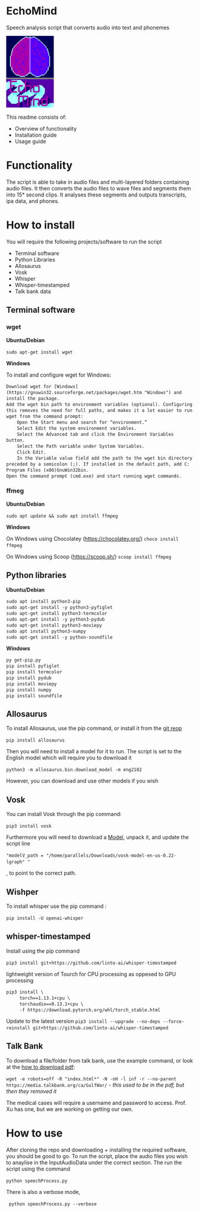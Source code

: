 # EchoMind
Speech analysis script that converts audio into text and phonemes
  
![Temp logo](/project_resources/logo_ver2.png "Temp logo")

This readme consists of:
- Overview of functionality
- Installation guide
- Usage guide

# Functionality

The script is able to take in audio files and multi-layered folders containing audio files. It then converts the audio files to wave files and segments them into 15* second clips. It analyses these segments and outputs transcripts, ipa data, and phones.

# How to install
You will require the following projects/software to run the script
- Terminal software
- Python Libraries
- Allosaurus
- Vosk
- Whisper
- Whisper-timestamped
- Talk bank data

## Terminal software

### wget

**Ubuntu/Debian** 

` sudo apt-get install wget `

**Windows**

To install and configure wget for Windows:

    Download wget for [Windows](https://gnuwin32.sourceforge.net/packages/wget.htm "Windows") and install the package.
    Add the wget bin path to environment variables (optional). Configuring this removes the need for full paths, and makes it a lot easier to run wget from the command prompt:
        Open the Start menu and search for “environment.”
        Select Edit the system environment variables.
        Select the Advanced tab and click the Environment Variables button.
        Select the Path variable under System Variables.
        Click Edit.
        In the Variable value field add the path to the wget bin directory preceded by a semicolon (;). If installed in the default path, add C: Program Files (x86)GnuWin32bin.
    Open the command prompt (cmd.exe) and start running wget commands.


### ffmeg

**Ubuntu/Debian** 

` sudo apt update && sudo apt install ffmpeg `

**Windows**

On Windows using Chocolatey (https://chocolatey.org/)
` choco install ffmpeg `

On Windows using Scoop (https://scoop.sh/)
` scoop install ffmpeg `

## Python libraries

**Ubuntu/Debian**
``` 
sudo apt install python3-pip
sudo apt-get install -y python3-pyfiglet
sudo apt-get install python3-termcolor
sudo apt-get install -y python3-pydub
sudo apt-get install python3-moviepy 
sudo apt install python3-numpy
sudo apt-get install -y python-soundfile
```

**Windows**
``` 
py get-pip.py
pip install pyfiglet
pip install termcolor
pip install pydub
pip install moviepy
pip install numpy 
pip install soundfile
```


## Allosaurus
To install Allosaurus, use the pip command, or install it from the [git reop](https://itsfoss.com/markdown-code-block/ "git repo")

` pip install allosaurus `

Then you will need to install a model for it to run. The script is set to the English model which will require you to download it 

` python3 -m allosaurus.bin.download_model -m eng2102 `

However, you can download and use other models if you wish


## Vosk

You can install Vosk through the pip command:

` pip3 install vosk `

Furthermore you will need to download a [Model](https://alphacephei.com/vosk/models "Model"), unpack it, and update the script line

  `"modelV_path = "/home/parallels/Downloads/vosk-model-en-us-0.22-lgraph" " `

, to point to the correct path.

## Wishper

To install whisper use the pip command :

` pip install -U openai-whisper `

## whisper-timestamped

Install using the pip command 

` pip3 install git+https://github.com/linto-ai/whisper-timestamped `

lightweight version of Tourch for CPU processing as oppesed to GPU processing

``` 
pip3 install \
     torch==1.13.1+cpu \
     torchaudio==0.13.1+cpu \
     -f https://download.pytorch.org/whl/torch_stable.html
```
Update to the latest version
` pip3 install --upgrade --no-deps --force-reinstall git+https://github.com/linto-ai/whisper-timestamped `


## Talk Bank

To download a file/folder from talk bank, use the example command, or look at the [how to download pdf](https://talkbank.org/share/data.html "download pdf"):

` wget -e robots=off -R "index.html*" -N -nH -l inf -r --no-parent https://media.talkbank.org/ca/GulfWar/ ` - *this used to be in the pdf, but then they removed it*

The medical cases will require a username and password to access. Prof. Xu has one, but we are working on getting our own.

# How to use

After cloning the repo and downloading + installing the required software, you should be good to go. To run the script, place the audio files you wish to anaylise in the InputAudioData under the correct section. The run the script using the command 

` python speechProcess.py `

There is also a verbose mode,

` python speechProcess.py --verbose`